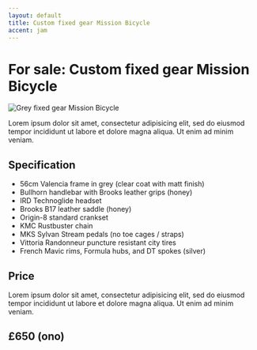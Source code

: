 ```yaml
---
layout: default
title: Custom fixed gear Mission Bicycle  
accent: jam
---
```


# For sale: Custom fixed gear Mission Bicycle

![Grey fixed gear Mission Bicycle](http://farm9.staticflickr.com/8150/7532127978_e46ce1e144_c.jpg "Grey fixed gear Mission Bicycle")

Lorem ipsum dolor sit amet, consectetur adipisicing elit, sed do eiusmod tempor incididunt ut labore et dolore magna aliqua. Ut enim ad minim veniam.

## Specification

* 56cm Valencia frame in grey (clear coat with matt finish) 
* Bullhorn handlebar with Brooks leather grips (honey)
* IRD Technoglide headset
* Brooks B17 leather saddle (honey)
* Origin-8 standard crankset
* KMC Rustbuster chain
* MKS Sylvan Stream pedals (no toe cages / straps)
* Vittoria Randonneur puncture resistant city tires
* French Mavic rims, Formula hubs, and DT spokes (silver)

## Price

Lorem ipsum dolor sit amet, consectetur adipisicing elit, sed do eiusmod tempor incididunt ut labore et dolore magna aliqua. Ut enim ad minim veniam.

## £650 (ono)
